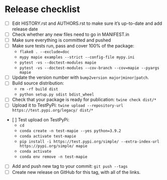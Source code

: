 # Release checklist

- [ ] Edit HISTORY.rst and AUTHORS.rst to make sure it’s up-to-date and add release date
- [ ] Check whether any new files need to go in MANIFEST.in
- [ ] Make sure everything is committed and pushed
- [ ] Make sure tests run, pass and cover 100% of the package:
    * `flake8 . --exclude=doc`
    * `mypy mapie examples --strict --config-file mypy.ini`
    * `pytest -vs --doctest-modules mapie`
    * `pytest -vs --doctest-modules --cov-branch --cov=mapie --pyargs mapie`
- [ ] Update the version number with `bump2version major|minor|patch`.
- [ ] Build source distribution:
    * `rm -rf build dist`
    * `python setup.py sdist bdist_wheel`
- [ ] Check that your package is ready for publication: `twine check dist/*`
- [ ] Upload it to TestPyPi: `twine upload --repository-url https://test.pypi.org/legacy/ dist/*`
- [ ] Test upload on TestPyPi:
    * `cd`
    * `conda create -n test-mapie --yes python=3.9.2`
    * `conda activate test-mapie`
    * `pip install -i https://test.pypi.org/simple/ --extra-index-url https://pypi.org/simple/ mapie`
    * `conda activate`
    * `conda env remove -n test-mapie`
- [ ] Add and push new tag to your commit: `git push --tags`
- [ ] Create new release on GitHub for this tag, with all of the links.
